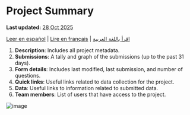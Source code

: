 # Project Summary
**Last updated:** <a href="https://github.com/kobotoolbox/docs/blob/c8c238efa59b04f403f13c150b018e1807c66d5c/source/project_summary.md" class="reference">28 Oct 2025</a>

<a href="es/project_summary.html">Leer en español</a> | <a href="fr/project_summary.html">Lire en français</a> | <a href="ar/project_summary.html">اقرأ باللغة العربية</a>

   1. **Description**: Includes all project metadata.  
   2. **Submissions**: A tally and graph of the submissions (up to the past 31 days).   
   3. **Form details**: Includes last modified, last submission, and number of questions.  
   4. **Quick links**: Useful links related to data collection for the project.  
   5. **Data**: Useful links to information related to submitted data.  
   6. **Team members**: List of users that have access to the project.  
   
![image](/images/project_summary/summary.jpg)
